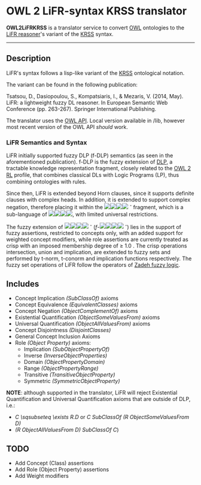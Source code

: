 # OWL 2 LiFR-syntax KRSS translator
**OWL2LiFRKRSS** is a translator service to convert [OWL](https://www.w3.org/OWL/) ontologies to the [LiFR reasoner](https://github.com/lifr-reasoner/lifr)'s variant of the [KRSS](https://franz.com/agraph/racer/krss-spec.pdf) syntax. 

------------

## Description ##
LiFR's syntax follows a lisp-like variant of the [KRSS](http://dl.kr.org/dl97/krss.ps) ontological notation.

The variant can be found in the following publication: 

Tsatsou, D., Dasiopoulou, S., Kompatsiaris, I., & Mezaris, V. (2014, May). LiFR: a lightweight fuzzy DL reasoner. In European Semantic Web Conference (pp. 263-267). Springer International Publishing. 

The translator uses the [OWL API](https://github.com/owlcs/owlapi). Local version available in /lib, however most recent version of the OWL API *should* work. 

### LiFR Semantics and Syntax ###
LiFR initially supported fuzzy DLP (f-DLP) semantics (as seen in the aforementioned publication). f-DLP is the fuzzy extension of [DLP](http://www.cs.man.ac.uk/~horrocks/Publications/download/2003/p117-grosof.pdf), a tractable knowledge representation fragment, closely related to the [OWL 2 RL](http://www.w3.org/TR/owl2-profiles/#OWL_2_RL) proﬁle, that combines classical DLs with Logic Programs (LP), thus combining ontologies with rules.

Since then, LiFR is extended beyond Horn clauses, since it supports definite clauses with complex heads. In addition, it is extended to support complex negation, therefore placing it within the ![](https://wikimedia.org/api/rest_v1/media/math/render/svg/2302a18e269dbecc43c57c0c2aced3bfae15278d)![](https://wikimedia.org/api/rest_v1/media/math/render/svg/19ef4c7b923a5125ac91aa491838a95ee15b804f)![](https://wikimedia.org/api/rest_v1/media/math/render/svg/0e9730a0ada0426927ff64141eb9f505eca132d4)![](https://wikimedia.org/api/rest_v1/media/math/render/svg/4e63ea009de5efbca2fc285b8550daaed577c6b8) <sup>-</sup> fragment, which is a sub-language of  ![](https://wikimedia.org/api/rest_v1/media/math/render/svg/2302a18e269dbecc43c57c0c2aced3bfae15278d)![](https://wikimedia.org/api/rest_v1/media/math/render/svg/19ef4c7b923a5125ac91aa491838a95ee15b804f)![](https://wikimedia.org/api/rest_v1/media/math/render/svg/0e9730a0ada0426927ff64141eb9f505eca132d4)![](https://wikimedia.org/api/rest_v1/media/math/render/svg/4e63ea009de5efbca2fc285b8550daaed577c6b8), with limited universal restrictions.

The fuzzy extension of ![](https://wikimedia.org/api/rest_v1/media/math/render/svg/2302a18e269dbecc43c57c0c2aced3bfae15278d)![](https://wikimedia.org/api/rest_v1/media/math/render/svg/19ef4c7b923a5125ac91aa491838a95ee15b804f)![](https://wikimedia.org/api/rest_v1/media/math/render/svg/0e9730a0ada0426927ff64141eb9f505eca132d4)![](https://wikimedia.org/api/rest_v1/media/math/render/svg/4e63ea009de5efbca2fc285b8550daaed577c6b8) <sup>-</sup> (*f*-![](https://wikimedia.org/api/rest_v1/media/math/render/svg/2302a18e269dbecc43c57c0c2aced3bfae15278d)![](https://wikimedia.org/api/rest_v1/media/math/render/svg/19ef4c7b923a5125ac91aa491838a95ee15b804f)![](https://wikimedia.org/api/rest_v1/media/math/render/svg/0e9730a0ada0426927ff64141eb9f505eca132d4)![](https://wikimedia.org/api/rest_v1/media/math/render/svg/4e63ea009de5efbca2fc285b8550daaed577c6b8) <sup>-</sup>) lies in the support of fuzzy assertions, restricted to concepts only, with an added support for weighted concept modifiers, while role assertions are currently treated as crisp with an imposed membership degree of ≥ 1.0 . The crisp operations intersection, union and implication, are extended to fuzzy sets and performed by t-norm, t-conorm and implication functions respectively. The fuzzy set operations of LiFR follow the operators of [Zadeh fuzzy logic](http://www-bisc.cs.berkeley.edu/Zadeh-1965.pdf). 

## Includes ##
- Concept Implication *(SubClassOf)* axioms
- Concept Equivalence *(EquivalentClasses)* axioms
- Concept Negation *(ObjectComplementOf)* axioms
- Existential Quantification *(ObjectSomeValuesFrom)* axioms 
- Universal Quantification *(ObjectAllValuesFrom)* axioms 
- Concept Disjointness *(DisjointClasses)*
- General Concept Inclusion Axioms
- Role *(Object Property)* axioms: 
	- Implication *(SubObjectPropertyOf)*
	- Inverse *(InverseObjectProperties)*
	- Domain *(ObjectPropertyDomain)*
	- Range *(ObjectPropertyRange)*
	- Transitive *(TransitiveObjectProperty)*
	- Symmetric *(SymmetricObjectProperty)*

**NOTE**: although supported in the translator, LiFR will reject Existential Quantification and Universal Quantification axioms that are outside of DLP, i.e.:
- *C \sqsubseteq \exists R.D* or *C SubClassOf (R ObjectSomeValuesFrom D)* 
- *(R ObjectAllValuesFrom D) SubClassOf C*)

## TODO ##
- Add Concept (Class) assertions
- Add Role (Object Property) assertions
- Add Weight modifiers